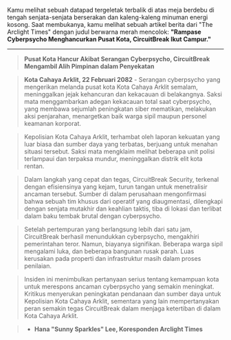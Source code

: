 Kamu melihat sebuah datapad tergeletak terbalik di atas meja berdebu di tengah senjata-senjata berserakan dan kaleng-kaleng minuman energi kosong. Saat membukanya, kamu melihat sebuah artikel berita dari "The Arclight Times" dengan judul berwarna merah mencolok: **"Rampase Cyberpsycho Menghancurkan Pusat Kota, CircuitBreak Ikut Campur."**

---

> **Pusat Kota Hancur Akibat Serangan Cyberpsycho, CircuitBreak Mengambil Alih Pimpinan dalam Penyekatan**

> **Kota Cahaya Arklit, 22 Februari 2082** - Serangan cyberpsycho yang mengerikan melanda pusat kota Kota Cahaya Arklit semalam, meninggalkan jejak kehancuran dan kekacauan di belakangnya. Saksi mata menggambarkan adegan kekacauan total saat cyberpsycho, yang membawa sejumlah peningkatan siber mematikan, melakukan aksi penjarahan, menargetkan baik warga sipil maupun personel keamanan korporat.

> Kepolisian Kota Cahaya Arklit, terhambat oleh laporan kekuatan yang luar biasa dan sumber daya yang terbatas, berjuang untuk menahan situasi tersebut. Saksi mata mengklaim melihat beberapa unit polisi terlampaui dan terpaksa mundur, meninggalkan distrik elit kota rentan.

> Dalam langkah yang cepat dan tegas, CircuitBreak Security, terkenal dengan efisiensinya yang kejam, turun tangan untuk menetralisir ancaman tersebut. Sumber di dalam perusahaan mengonfirmasi bahwa sebuah tim khusus dari operatif yang diaugmentasi, dilengkapi dengan senjata mutakhir dan keahlian taktis, tiba di lokasi dan terlibat dalam baku tembak brutal dengan cyberpsycho.

> Setelah pertempuran yang berlangsung lebih dari satu jam, CircuitBreak berhasil menundukkan cyberpsycho, mengakhiri pemerintahan teror. Namun, biayanya signifikan. Beberapa warga sipil mengalami luka, dan beberapa bangunan rusak parah. Luas kerusakan pada properti dan infrastruktur masih dalam proses penilaian.

> Insiden ini menimbulkan pertanyaan serius tentang kemampuan kota untuk merespons ancaman cyberpsycho yang semakin meningkat. Kritikus menyerukan peningkatan pendanaan dan sumber daya untuk Kepolisian Kota Cahaya Arklit, sementara yang lain mempertanyakan peran semakin tegas CircuitBreak dalam menjaga ketertiban di dalam Kota Cahaya Arklit.

> - **Hana "Sunny Sparkles" Lee, Koresponden Arclight Times**
